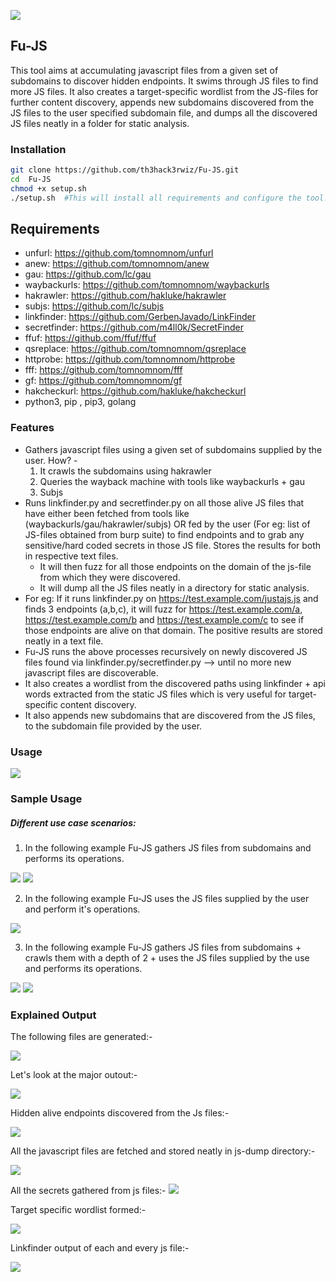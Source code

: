 ![](https://th3hack3rwiz.github.io/images/Fu-JS/banner.png)
## Fu-JS

This tool aims at accumulating javascript files from a given set of subdomains to discover hidden endpoints. It swims through JS files to find more JS files. It also creates a target-specific wordlist from the JS-files for further content discovery, appends new subdomains discovered from the JS files to the user specified subdomain file, and dumps all the discovered JS files neatly in a folder for static analysis.

### Installation

```bash
git clone https://github.com/th3hack3rwiz/Fu-JS.git
cd  Fu-JS
chmod +x setup.sh
./setup.sh	#This will install all requirements and configure the tool.
```



## Requirements

- unfurl: https://github.com/tomnomnom/unfurl
- anew: https://github.com/tomnomnom/anew
- gau: https://github.com/lc/gau
- waybackurls: https://github.com/tomnomnom/waybackurls
- hakrawler: https://github.com/hakluke/hakrawler
- subjs: https://github.com/lc/subjs
- linkfinder: https://github.com/GerbenJavado/LinkFinder
- secretfinder: https://github.com/m4ll0k/SecretFinder
- ffuf: https://github.com/ffuf/ffuf
- qsreplace: https://github.com/tomnomnom/qsreplace
- httprobe: https://github.com/tomnomnom/httprobe
- fff: https://github.com/tomnomnom/fff
- gf: https://github.com/tomnomnom/gf
- hakcheckurl: https://github.com/hakluke/hakcheckurl
- python3, pip , pip3, golang



### Features

- Gathers javascript files using a given set of subdomains supplied by the user. How? -
  1. It crawls the subdomains using hakrawler
  2. Queries the wayback machine with tools like waybackurls + gau
  3. Subjs
- Runs linkfinder.py and secretfinder.py on all those alive JS files that have either been fetched from tools like (waybackurls/gau/hakrawler/subjs)  OR  fed by the user (For eg: list of JS-files obtained from burp suite) to find endpoints and to grab any sensitive/hard coded secrets in those JS file. Stores the results for both in respective text files. 
  - It will then fuzz for all those endpoints on the domain of the js-file from which they were discovered.
  - It will dump all the JS files neatly in a directory for static analysis.
- For eg: If it runs linkfinder.py on https://test.example.com/justajs.js and finds 3 endpoints (a,b,c), it will fuzz for https://test.example.com/a, https://test.example.com/b and https://test.example.com/c to see if those endpoints are alive on that domain. The positive results are stored neatly in a text file.  
- Fu-JS runs the above processes recursively on newly discovered JS files found via linkfinder.py/secretfinder.py --> until no more new javascript files are discoverable.
- It also creates a wordlist from the discovered paths using linkfinder + api words extracted from the static JS files which is very useful for target-specific content discovery. 
- It also appends new subdomains that are discovered from the JS files, to the subdomain file provided by the user.

### Usage

![](https://th3hack3rwiz.github.io/images/Fu-JS/usage.png)

### Sample Usage

##### Different use case scenarios: 

1. In the following example Fu-JS gathers JS files from subdomains and performs its operations.

![](https://th3hack3rwiz.github.io/images/Fu-JS/usage-case1-1.png)
![](https://th3hack3rwiz.github.io/images/Fu-JS/usage-case1-2.png)

2. In the following example Fu-JS uses the JS files supplied by the user and perform it's operations.

![](https://th3hack3rwiz.github.io/images/Fu-JS/usage-case2.png)

3. In the following example Fu-JS gathers JS files from subdomains + crawls them with a depth of 2 + uses the JS files supplied by the use and performs its operations.

![](https://th3hack3rwiz.github.io/images/Fu-JS/usage-case3-1.png)
![](https://th3hack3rwiz.github.io/images/Fu-JS/usage-case3-2.png)

### Explained Output

The following files are generated:-

![](https://th3hack3rwiz.github.io/images/Fu-JS/Output-1.png)

Let's look at the major outout:-

![](https://th3hack3rwiz.github.io/images/Fu-JS/Output-2.png)

Hidden alive endpoints discovered from the Js files:-

![](https://th3hack3rwiz.github.io/images/Fu-JS/Output-3.png)

All the javascript files are fetched and stored neatly in js-dump directory:-

![](https://th3hack3rwiz.github.io/images/Fu-JS/Output-4.png)

All the secrets gathered from js files:-
![](https://th3hack3rwiz.github.io/images/Fu-JS/Output-5.png)

Target specific wordlist formed:- 

![](https://th3hack3rwiz.github.io/images/Fu-JS/Output-6.png)

Linkfinder output of each and every js file:-

![](https://th3hack3rwiz.github.io/images/Fu-JS/Output-7.png)

  
